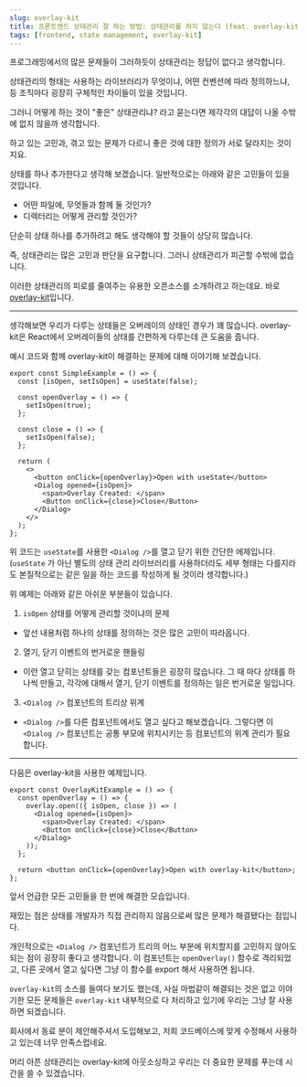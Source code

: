 ```yaml
---
slug: overlay-kit
title: 프론트엔드 상태관리 잘 하는 방법: 상태관리를 하지 않는다 (feat. overlay-kit)
tags: [frontend, state management, overlay-kit]
---
```


프로그래밍에서의 많은 문제들이 그러하듯이 상태관리는 정답이 없다고 생각합니다.

상태관리의 형태는 사용하는 라이브러리가 무엇이냐, 어떤 컨벤션에 따라 정의하느냐, 등 조직마다 굉장히 구체적인 차이들이 있을 것입니다.

그러니 어떻게 하는 것이 "좋은" 상태관리냐? 라고 묻는다면 제각각의 대답이 나올 수밖에 없지 않을까 생각합니다.

하고 있는 고민과, 겪고 있는 문제가 다르니 좋은 것에 대한 정의가 서로 달라지는 것이지요.

상태를 하나 추가한다고 생각해 보겠습니다. 일반적으로는 아래와 같은 고민들이 있을 것입니다.

- 어떤 파일에, 무엇들과 함께 둘 것인가?
- 디렉터리는 어떻게 관리할 것인가?

단순히 상태 하나를 추가하려고 해도 생각해야 할 것들이 상당히 많습니다.

즉, 상태관리는 많은 고민과 판단을 요구합니다. 그러니 상태관리가 피곤할 수밖에 없습니다.

이러한 상태관리의 피로를 줄여주는 유용한 오픈소스를 소개하려고 하는데요.
바로 [overlay-kit](https://overlay-kit.slash.page/ko)입니다.

---

생각해보면 우리가 다루는 상태들은 오버레이의 상태인 경우가 꽤 많습니다.
overlay-kit은 React에서 오버레이들의 상태를 간편하게 다루는데 큰 도움을 줍니다.

예시 코드와 함께 overlay-kit이 해결하는 문제에 대해 이야기해 보겠습니다.

```tsx
export const SimpleExample = () => {
  const [isOpen, setIsOpen] = useState(false);

  const openOverlay = () => {
    setIsOpen(true);
  };

  const close = () => {
    setIsOpen(false);
  };

  return (
    <>
      <button onClick={openOverlay}>Open with useState</button>
      <Dialog opened={isOpen}>
        <span>Overlay Created: </span>
        <Button onClick={close}>Close</Button>
      </Dialog>
    </>
  );
};
```

위 코드는 `useState`를 사용한 `<Dialog />`를 열고 닫기 위한 간단한 에제입니다. (`useState`
가 아닌 별도의 상태 관리 라이브러리를 사용하더라도 세부 형태는 다를지라도 본질적으로는 같은 일을 하는 코드를 작성하게 될 것이라 생각합니다.)

위 예제는 아래와 같은 아쉬운 부분들이 있습니다.

1. `isOpen` 상태를 어떻게 관리할 것이냐의 문제

- 앞선 내용처럼 하나의 상태를 정의하는 것은 많은 고민이 따라옵니다.

2. 열기, 닫기 이벤트의 번거로운 핸들링

- 이런 열고 닫히는 상태를 갖는 컴포넌트들은 굉장히 많습니다. 그 때 마다 상태를 하나씩 만들고, 각각에 대해서 열기, 닫기 이벤트를 정의하는 일은 번거로운 일입니다.

3. `<Dialog />` 컴포넌트의 트리상 위계

- `<Dialog />`를 다른 컴포넌트에서도 열고 싶다고 해보겠습니다. 그렇다면 이 `<Dialog />` 컴포넌트는 공통 부모에 위치시키는 등 컴포넌트의 위계 관리가 필요합니다.

---

다음은 overlay-kit을 사용한 예제입니다.

```tsx
export const OverlayKitExample = () => {
  const openOverlay = () => {
    overlay.open(({ isOpen, close }) => (
      <Dialog opened={isOpen}>
        <span>Overlay Created: </span>
        <Button onClick={close}>Close</Button>
      </Dialog>
    ));
  };

  return <button onClick={openOverlay}>Open with overlay-kit</button>;
};
```

앞서 언급한 모든 고민들을 한 번에 해결한 모습입니다.

재밌는 점은 상태를 개발자가 직접 관리하지 않음으로써 많은 문제가 해결됐다는 점입니다.

개인적으로는 `<Dialog />` 컴포넌트가 트리의 어느 부분에 위치할지를 고민하지 않아도 되는 점이 굉장히 좋다고 생각합니다. 이 컴포넌트는 `openOverlay()` 함수로 격리되었고, 다른 곳에서 열고 싶다면 그냥 이 함수를 export 해서 사용하면 됩니다.

`overlay-kit`의 소스를 들여다 보기도 했는데, 사실 마법같이 해결되는 것은 없고 이야기한 모든 문제들은 `overlay-kit` 내부적으로 다 처리하고 있기에 우리는 그냥 잘 사용하면 되겠습니다.

회사에서 동료 분이 제안해주셔서 도입해보고, 저희 코드베이스에 맞게 수정해서 사용하고 있는데 너무 만족스럽네요.

머리 아픈 상태관리는 overlay-kit에 아웃소싱하고 우리는 더 중요한 문제를 푸는데 시간을 쓸 수 있겠습니다.
